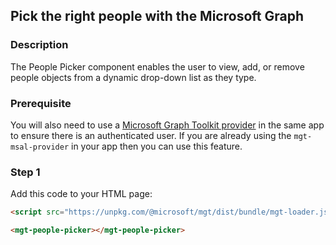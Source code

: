 <div id="headerDiv">

## Pick the right people with the Microsoft Graph


</div>

<div id="contentContainer">
<div id="leftSide">
  
### Description
The People Picker component enables the user to view, add, or remove people objects from a dynamic drop-down list as they type.

### Prerequisite
You will also need to use a [Microsoft Graph Toolkit provider](https://docs.microsoft.com/en-us/graph/toolkit/providers/msal) in the same app to ensure there is an authenticated user. If you are already using the `mgt-msal-provider` in your app then you can use this feature.


</div>

<div id="rightSide">

### Step 1

Add this code to your HTML page: 

<div class="codeBlockHeader">
  <copy-button codeurl="https://raw.githubusercontent.com/pwa-builder/pwabuilder-snippits/demo/src/graphPeoplePicker/graphPeoplePicker.html">
  </copy-button>
</div>

<div class="codeBlock">
 
```html
<script src="https://unpkg.com/@microsoft/mgt/dist/bundle/mgt-loader.js"></script>

<mgt-people-picker></mgt-people-picker>
```

</div>


</div>

